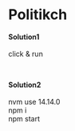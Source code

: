 # Politikch

<b>Solution1 </b>
<br/>
<br/>
click & run

<br/>

<b>Solution2 </b>
<br/>
<br/>
nvm use 14.14.0
<br/>
npm i
<br/>
npm start
